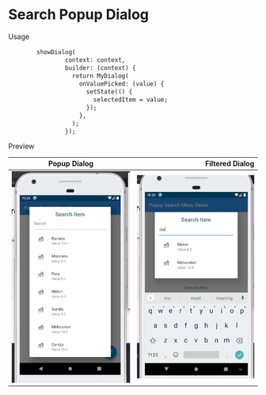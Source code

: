 # Search Popup Dialog

Usage 
```
        showDialog(
                context: context,
                builder: (context) {
                  return MyDialog(
                    onValuePicked: (value) {
                      setState(() {
                        selectedItem = value;
                      });
                    },
                  );
                });

```

Preview

Popup Dialog |Filtered Dialog
:-----------:|-----------------:
![](assets/popup_dialog.png) | ![](assets/filtered_dialog.png)


